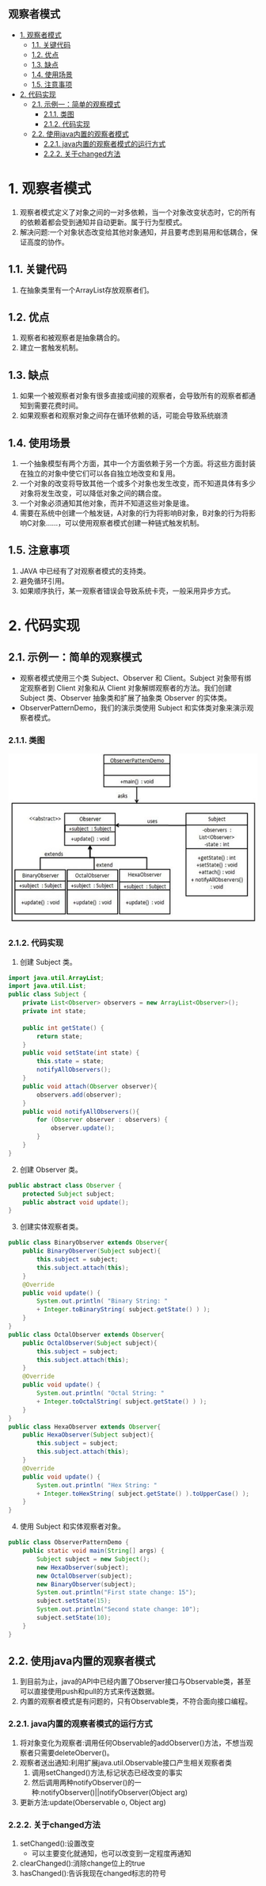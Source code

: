 观察者模式
---

<!-- TOC -->

- [1. 观察者模式](#1-观察者模式)
  - [1.1. 关键代码](#11-关键代码)
  - [1.2. 优点](#12-优点)
  - [1.3. 缺点](#13-缺点)
  - [1.4. 使用场景](#14-使用场景)
  - [1.5. 注意事项](#15-注意事项)
- [2. 代码实现](#2-代码实现)
  - [2.1. 示例一：简单的观察模式](#21-示例一简单的观察模式)
    - [2.1.1. 类图](#211-类图)
    - [2.1.2. 代码实现](#212-代码实现)
  - [2.2. 使用java内置的观察者模式](#22-使用java内置的观察者模式)
    - [2.2.1. java内置的观察者模式的运行方式](#221-java内置的观察者模式的运行方式)
    - [2.2.2. 关于changed方法](#222-关于changed方法)

<!-- /TOC -->

# 1. 观察者模式
1. 观察者模式定义了对象之间的一对多依赖，当一个对象改变状态时，它的所有的依赖着都会受到通知并自动更新。属于行为型模式。
2. 解决问题:一个对象状态改变给其他对象通知，并且要考虑到易用和低耦合，保证高度的协作。

## 1.1. 关键代码
1. 在抽象类里有一个ArrayList存放观察者们。

## 1.2. 优点
1. 观察者和被观察者是抽象耦合的。
2. 建立一套触发机制。

## 1.3. 缺点
1. 如果一个被观察者对象有很多直接或间接的观察者，会导致所有的观察者都通知到需要花费时间。
2. 如果观察者和观察对象之间存在循环依赖的话，可能会导致系统崩溃

## 1.4. 使用场景
1. 一个抽象模型有两个方面，其中一个方面依赖于另一个方面。将这些方面封装在独立的对象中使它们可以各自独立地改变和复用。
2. 一个对象的改变将导致其他一个或多个对象也发生改变，而不知道具体有多少对象将发生改变，可以降低对象之间的耦合度。
3. 一个对象必须通知其他对象，而并不知道这些对象是谁。
4. 需要在系统中创建一个触发链，A对象的行为将影响B对象，B对象的行为将影响C对象……，可以使用观察者模式创建一种链式触发机制。

## 1.5. 注意事项
1. JAVA 中已经有了对观察者模式的支持类。
2. 避免循环引用。
3. 如果顺序执行，某一观察者错误会导致系统卡壳，一般采用异步方式。 

# 2. 代码实现

## 2.1. 示例一：简单的观察模式
- 观察者模式使用三个类 Subject、Observer 和 Client。Subject 对象带有绑定观察者到 Client 对象和从 Client 对象解绑观察者的方法。我们创建 Subject 类、Observer 抽象类和扩展了抽象类 Observer 的实体类。
- ObserverPatternDemo，我们的演示类使用 Subject 和实体类对象来演示观察者模式。

### 2.1.1. 类图
![](img/gcz/1.png)

### 2.1.2. 代码实现
1. 创建 Subject 类。
```java
import java.util.ArrayList;
import java.util.List;
public class Subject {
    private List<Observer> observers = new ArrayList<Observer>();
    private int state;
    
    public int getState() {
        return state;
    }
    public void setState(int state) {
        this.state = state;
        notifyAllObservers();
    }
    public void attach(Observer observer){
        observers.add(observer);      
    }
    public void notifyAllObservers(){
        for (Observer observer : observers) {
            observer.update();
        }
    }  
}
```
2. 创建 Observer 类。
```java
public abstract class Observer {
    protected Subject subject;
    public abstract void update();
}
```
3. 创建实体观察者类。
```java
public class BinaryObserver extends Observer{
    public BinaryObserver(Subject subject){
        this.subject = subject;
        this.subject.attach(this);
    }
    @Override
    public void update() {
        System.out.println( "Binary String: " 
        + Integer.toBinaryString( subject.getState() ) ); 
    }
}
public class OctalObserver extends Observer{
    public OctalObserver(Subject subject){
        this.subject = subject;
        this.subject.attach(this);
    }
    @Override
    public void update() {
        System.out.println( "Octal String: " 
        + Integer.toOctalString( subject.getState() ) ); 
    }
}
public class HexaObserver extends Observer{
    public HexaObserver(Subject subject){
        this.subject = subject;
        this.subject.attach(this);
    }
    @Override
    public void update() {
        System.out.println( "Hex String: " 
        + Integer.toHexString( subject.getState() ).toUpperCase() ); 
    }
}
```
4. 使用 Subject 和实体观察者对象。
```java
public class ObserverPatternDemo {
    public static void main(String[] args) {
        Subject subject = new Subject();
        new HexaObserver(subject);
        new OctalObserver(subject);
        new BinaryObserver(subject);
        System.out.println("First state change: 15");   
        subject.setState(15);
        System.out.println("Second state change: 10");  
        subject.setState(10);
    }
}
```

## 2.2. 使用java内置的观察者模式
1. 到目前为止，java的API中已经内置了Observer接口与Observable类，甚至可以直接使用push和pull的方式来传送数据。
2. 内置的观察者模式是有问题的，只有Observable类，不符合面向接口编程。

### 2.2.1. java内置的观察者模式的运行方式
1. 将对象变化为观察者:调用任何Observable的addObserver()方法，不想当观察者只需要deleteOberver()。
2. 观察者送出通知:利用扩展java.util.Observable接口产生相关观察者类
    1. 调用setChanged()方法,标记状态已经改变的事实
    2. 然后调用两种notifyObserver()的一种:notifyObserver()||notifyObserver(Object arg)
3. 更新方法:update(Oberservable o, Object arg)

### 2.2.2. 关于changed方法
1. setChanged():设置改变
    + 可以主要变化就通知，也可以改变到一定程度再通知
2. clearChanged():消除change位上的true
3. hasChanged():告诉我现在changed标志的符号